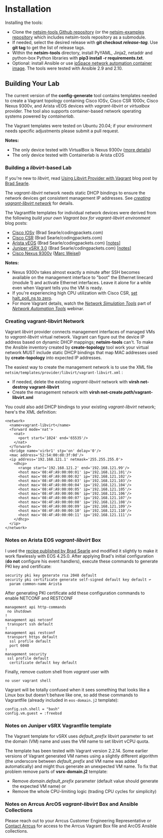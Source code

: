 # Installation

Installing the tools:

* Clone the [netsim-tools Github repository](https://github.com/ipspace/netsim-tools) (or the [netsim-examples repository](https://github.com/ipspace/netsim-examples/) which includes netsim-tools repository as a submodule.
* If needed, select the desired release with **git checkout _release-tag_**. Use **git tag** to get the list of release tags.
* Within the **netsim-tools** directory, install PyYAML, Jinja2, netaddr and python-box Python libraries with **pip3 install -r requirements.txt**.
* Optional: install Ansible or use [ipSpace network automation container image](https://hub.docker.com/r/ipspace/automation). The tools were tested with Ansible 2.9 and 2.10.

## Building Your Lab

The current version of the **config-generate** tool contains templates needed to create a Vagrant topology containing Cisco IOSv, Cisco CSR 1000v, Cisco Nexus 9300v, and Arista vEOS devices with *vagrant-libvirt* or *virtualbox* provider. The tool also supports container-based network operating systems powered by *containerlab*.

The Vagrant templates were tested on Ubuntu 20.04; if your environment needs specific adjustments please submit a pull request.

**Notes:**
* The only device tested with VirtualBox is Nexus 9300v ([more details](platforms.html#virtualbox-support-limitations))
* The only device tested with Containerlab is Arista cEOS

### Building a *libvirt*-based Lab

If you're new to *libvirt*, read [Using Libvirt Provider with Vagrant](https://codingpackets.com/blog/using-the-libvirt-provider-with-vagrant/) blog post by [Brad Searle](https://www.linkedin.com/in/bradleysearle/). 

The *vagrant-libvirt* network needs static DHCP bindings to ensure the network devices get consistent management IP addresses. See *[creating vagrant-libvirt network](#creating-vagrant-libvirt-network)* for details.

The Vagrantfile templates for individual network devices were derived from the following *build your own Vagrant box for vagrant-libvirt environment* blog posts:

* [Cisco IOSv](https://codingpackets.com/blog/cisco-iosv-vagrant-libvirt-box-install/) (Brad Searle/codingpackets.com)
* [Cisco CSR](https://codingpackets.com/blog/cisco-csr-1000v-vagrant-libvirt-box-install/) (Brad Searle/codingpackets.com)
* [Arista vEOS](https://codingpackets.com/blog/arista-veos-vagrant-libvirt-box-install/) (Brad Searle/codingpackets.com) [[notes](#notes-on-arista-eos-vagrant-libvirt-box)]
* [Juniper vSRX 3.0](https://codingpackets.com/blog/juniper-vsrx3-0-vagrant-libvirt-box-install/) (Brad Searle/codingpackets.com) [[notes](#notes-on-juniper-vsrx-vagrantfile-template)]
* [Cisco Nexus 9300v](https://github.com/mweisel/cisco-nxos9kv-vagrant-libvirt) ([Marc Weisel](https://www.linkedin.com/in/marcweisel/))

**Notes:**

* Nexus 9300v takes almost exactly a minute after SSH becomes available on the management interface to "boot" the Ethernet linecard (module 1) and activate Ethernet interfaces. Leave it alone for a while even when Vagrant tells you the VM is ready.
* If you're experiencing high CPU utilization with Cisco CSR, [set halt_poll_ns to zero](https://codingpackets.com/blog/kvm-host-high-cpu-fix/).
* For more Vagrant details, watch the *[Network Simulation Tools](https://my.ipspace.net/bin/list?id=NetTools#SIMULATE)* part of *[Network Automation Tools](https://www.ipspace.net/Network_Automation_Tools)* webinar.

### Creating vagrant-libvirt Network

Vagrant *libvirt* provider connects management interfaces of managed VMs to *vagrant-libvirt* virtual network. Vagrant can figure out the device IP address based on dynamic DHCP mappings; **netsim-tools** can't. To make the Ansible inventory created by **create-topology** tool work your virtual network MUST include static DHCP bindings that map MAC addresses used by **create-topology** into expected IP addresses.

The easiest way to create the management network is to use the XML file `netsim/templates/provider/libvirt/vagrant-libvirt.xml`
:

* If needed, delete the existing *vagrant-libvirt* network with **virsh net-destroy vagrant-libvirt**
* Create the management network with **virsh net-create *path*/vagrant-libvirt.xml**

You could also add DHCP bindings to your existing *vagrant-libvirt* network; here's the XML definition:

```
<network>
  <name>vagrant-libvirt</name>
  <forward mode='nat'>
    <nat>
      <port start='1024' end='65535'/>
    </nat>
  </forward>
  <bridge name='virbr1' stp='on' delay='0'/>
  <mac address='52:54:00:d8:3f:0d'/>
  <ip address='192.168.121.1' netmask='255.255.255.0'>
    <dhcp>
      <range start='192.168.121.2' end='192.168.121.99'/>
      <host mac='08:4F:A9:00:00:01' ip='192.168.121.101'/>
      <host mac='08:4F:A9:00:00:02' ip='192.168.121.102'/>
      <host mac='08:4F:A9:00:00:03' ip='192.168.121.103'/>
      <host mac='08:4F:A9:00:00:04' ip='192.168.121.104'/>
      <host mac='08:4F:A9:00:00:05' ip='192.168.121.105'/>
      <host mac='08:4F:A9:00:00:06' ip='192.168.121.106'/>
      <host mac='08:4F:A9:00:00:07' ip='192.168.121.107'/>
      <host mac='08:4F:A9:00:00:08' ip='192.168.121.108'/>
      <host mac='08:4F:A9:00:00:09' ip='192.168.121.109'/>
      <host mac='08:4F:A9:00:00:10' ip='192.168.121.110'/>
      <host mac='08:4F:A9:00:00:11' ip='192.168.121.111'/>
    </dhcp>
  </ip>
</network>
```

### Notes on Arista EOS *vagrant-libvirt* Box

I used the [recipe published by Brad Searle](https://codingpackets.com/blog/arista-veos-vagrant-libvirt-box-install/) and modified it slightly to make it work flawlessly with EOS 4.25.0. After applying Brad's initial configuration (**do not** configure his event handlers), execute these commands to generate PKI key and certificate:

```
security pki key generate rsa 2048 default
security pki certificate generate self-signed default key default ↩
  param common-name Arista
```

After generating PKI certificate add these configuration commands to enable NETCONF and RESTCONF

```
management api http-commands
 no shutdown
!
management api netconf
 transport ssh default
!
management api restconf
 transport https default
  ssl profile default
  port 6040
!
management security
 ssl profile default
  certificate default key default
```

Finally, remove custom shell from *vagrant* user with

```
no user vagrant shell
```

Vagrant will be totally confused when it sees something that looks like a Linux box but doesn't behave like one, so add these commands to Vagrantfile (already included in `eos-domain.j2` template):

```
config.ssh.shell = "bash"
config.vm.guest = :freebsd
```

### Notes on Juniper vSRX Vagrantfile template

The Vagrant template for vSRX uses _default\_prefix_ libvirt parameter to set the domain (VM) name and uses the VM name to set libvirt vCPU quota.

The template has been tested with Vagrant version 2.2.14. Some earlier versions of Vagrant generated VM names using a slightly different algorithm (the underscore between _default\_prefix_ and VM name was added automatically) and might thus generate an unexpected VM name. To fix that problem remove parts of **vsrx-domain.j2** template:

* Remove _domain.default\_prefix_ parameter (default value should generate the expected VM name) or
* Remove the whole CPU-limiting logic (trading CPU cycles for simplicity)

### Notes on Arrcus ArcOS *vagrant-libvirt* Box and Ansible Collections

Please reach out to your Arrcus Customer Engineering Representative or [Contact Arrcus](https://www.arrcus.com/contact-us) for access to the Arrcus Vagrant Box file and ArcOS Ansible collections.

